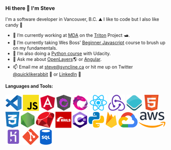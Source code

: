 ### Hi there 👋 I'm Steve

I'm a software developer in Vancouver, B.C. ⛰ I like to code  but I also like candy 🍬

- 🔭 I’m currently working at [MDA](https://www.mdacorporation.com/) on the [Triton](https://www.prnewswire.com/news-releases/mda-to-provide-maritime-command-and-control-solution-to-nato-665650633.html) Project 🛥. 
- 🌱 I’m currently taking Wes Boss' [Beginner Javascript](https://github.com/quicklikerabbit/beginner-javascript) course to brush up on my fundamentals. 
- 🌱 I’m also doing a [Python course](https://github.com/Pierian-Data/Complete-Python-3-Bootcamp) with Udacity. 
- 💬 Ask me about [OpenLayers](https://github.com/openlayers/openlayers)🌎   or [Angular](https://github.com/angular/angular).
- 📫 Email me at [steve@syncline.ca](mailto:steve@syncline.ca) or hit me up on Twitter [@quicklikerabbit](https://twitter.com/quicklikerabbit) 🦜 or [LinkedIn](https://www.linkedin.com/in/sdrpengmeng/) 💼

#### Languages and Tools:
<p>
  <img src="https://github.com/quicklikerabbit/quicklikerabbit/blob/master/vscode.png" alt="VS Code" height="50"/>
  <img src="https://github.com/quicklikerabbit/quicklikerabbit/blob/master/js.png" alt="JavaScript" height="50"/>
  <img src="https://github.com/quicklikerabbit/quicklikerabbit/blob/master/angular.png" alt="Angular" height="50"/>
  <img src="https://github.com/quicklikerabbit/quicklikerabbit/blob/master/ngrx.png" alt="Angular" height="50"/>
  <img src="https://github.com/quicklikerabbit/quicklikerabbit/blob/master/rxjs.png" alt="RxJS" height="50"/>
  <img src="https://github.com/quicklikerabbit/quicklikerabbit/blob/master/react.png" alt="React" height="50"/>
  <img src="https://github.com/quicklikerabbit/quicklikerabbit/blob/master/redux.png" alt="Redux" height="50"/>
  <img src="https://github.com/quicklikerabbit/quicklikerabbit/blob/master/openlayers.png" alt="Angular" height="50"/>
  <img src="https://github.com/quicklikerabbit/quicklikerabbit/blob/master/html.png" alt="HTML" height="50"/>
  <img src="https://github.com/quicklikerabbit/quicklikerabbit/blob/master/css.png" alt="CSS" height="50"/>
  <img src="https://github.com/quicklikerabbit/quicklikerabbit/blob/master/node.png" alt="Node.js" height="50"/>
  <img src="https://github.com/quicklikerabbit/quicklikerabbit/blob/master/ruby.png" alt="Ruby" height="50"/>
  <img src="https://github.com/quicklikerabbit/quicklikerabbit/blob/master/rails.png" alt="Ruby" height="50"/>
  <img src="https://github.com/quicklikerabbit/quicklikerabbit/blob/master/c-sharp.png" alt="C-Sharp" height="50"/>
  <img src="https://github.com/quicklikerabbit/quicklikerabbit/blob/master/python.png" alt="C-Sharp" height="50"/>
  <img src="https://github.com/quicklikerabbit/quicklikerabbit/blob/master/firebase.png" alt="Firebase" height="50"/>
  <img src="https://github.com/quicklikerabbit/quicklikerabbit/blob/master/google-cloud.png" alt="Google Cloud" height="50"/>
  <img src="https://github.com/quicklikerabbit/quicklikerabbit/blob/master/aws.png" alt="Amazon Web Services" height="50"/>
  <img src="https://github.com/quicklikerabbit/quicklikerabbit/blob/master/heroku.png" alt="Amazon Web Services" height="50"/>
  <img src="https://github.com/quicklikerabbit/quicklikerabbit/blob/master/git.png" alt="Git" height="50"/>
  <img src="https://github.com/quicklikerabbit/quicklikerabbit/blob/master/sql.png" alt="SQL" height="50"/>
</p>
